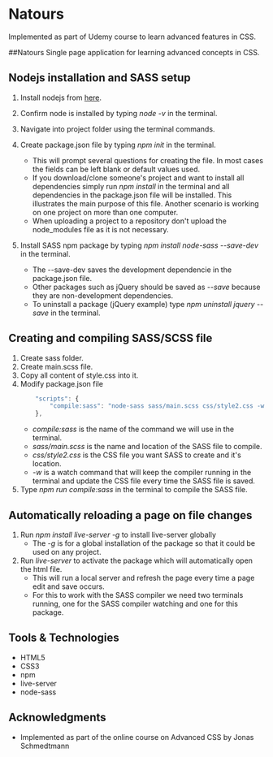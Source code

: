 # Natours
Implemented as part of Udemy course to learn advanced features in CSS.

##Natours
Single page application for learning advanced concepts in CSS. 

## Nodejs installation and SASS setup
1. Install nodejs from [here](https://nodejs.org/en/).

1. Confirm node is installed by typing *node -v* in the terminal.

1. Navigate into project folder using the terminal commands.

1. Create package.json file by typing *npm init* in the terminal.
    + This will prompt several questions for creating the file. In most cases the fields can be left blank or default values used.
    + If you download/clone someone's project and want to install all dependencies simply run *npm install* in the terminal and 
    all dependencies in the package.json file will be installed. This illustrates the main purpose of this file. Another scenario is working on one project on more than one computer.
    + When uploading a project to a repository don't upload the node_modules file as it is not necessary.

1. Install SASS npm package by typing *npm install node-sass --save-dev* in the terminal.
    + The --save-dev saves the development dependencie in the package.json file.
    + Other packages such as jQuery should be saved as *--save* because they are non-development dependencies.
    + To uninstall a package (jQuery example) type *npm uninstall jquery --save* in the terminal.

## Creating and compiling SASS/SCSS file
1. Create sass folder.
1. Create main.scss file.
1. Copy all content of style.css into it.
1. Modify package.json file
    ```javascript
        "scripts": {
            "compile:sass": "node-sass sass/main.scss css/style2.css -w"
        },
    ```
    + *compile:sass* is the name of the command we will use in the terminal.
    + *sass/main.scss* is the name and location of the SASS file to compile.
    + *css/style2.css* is the CSS file you want SASS to create and it's location.
    + *-w* is a watch command that will keep the compiler running in the terminal and update the CSS file every time the SASS file is saved.
1. Type *npm run compile:sass* in the terminal to compile the SASS file.

## Automatically reloading a page on file changes
1. Run *npm install live-server -g* to install live-server globally
    + The *-g* is for a global installation of the package so that it could be used on any project.
1. Run *live-server* to activate the package which will automatically open the html file.
    + This will run a local server and refresh the page every time a page edit and save occurs.
    + For this to work with the SASS compiler we need two terminals running, one for the SASS compiler watching and one for this package.


## Tools & Technologies

* HTML5
* CSS3
* npm
* live-server
* node-sass

## Acknowledgments

* Implemented as part of the online course on Advanced CSS by Jonas Schmedtmann
